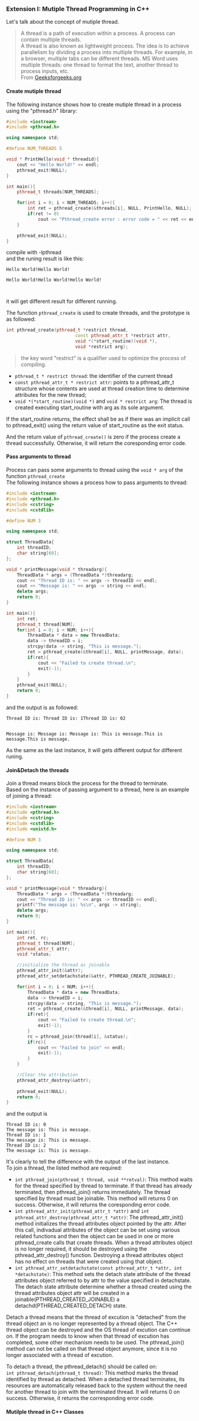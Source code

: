 ### Extension I: Mutiple Thread Programming in C++
Let's talk about the concept of mutiple thread.  

>A thread is a path of execution within a process. A process can contain multiple threads.  
>A thread is also known as lightweight process. The idea is to achieve parallelism by dividing a process into multiple threads. For example, in a browser, multiple tabs can be different threads. MS Word uses multiple threads: one thread to format the text, another thread to process inputs, etc.  
>From [Geeksforgeeks.org](https://www.geeksforgeeks.org/thread-in-operating-system/)

<span id="create_thread"></span>
#### Create mutiple thread
The following instance shows how to create mutiple thread in a process using the "pthread.h" library:  
```c++
#include <iostream>
#include <pthread.h>

using namespace std;

#define NUM_THREADS 5

void * PrintHello(void * threadid){
    cout << "Hello World!" << endl;
    pthread_exit(NULL);
}

int main(){
    pthread_t threads[NUM_THREADS];

    for(int i = 0; i < NUM_THREADS; i++){
        int ret = pthread_create(&threads[i], NULL, PrintHello, NULL);
        if(ret != 0)
            cout << "Pthread_create error : error code = " << ret << endl;
    }

    pthread_exit(NULL);
}
```
compile with -lpthread  
and the runing result is like this:  
```
Hello World!Hello World!

Hello World!Hello World!Hello World!



```
it will get different result for different running.  

The function `pthread_create` is used to create threads, and the prototype is as followed:  
```c++
int pthread_create(pthread_t *restrict thread,
                          const pthread_attr_t *restrict attr,
                          void *(*start_routine)(void *),
                          void *restrict arg);
```
> the key word "restrict" is a qualifier used to optimize the process of compiling.  
  
- `pthread_t * restrict thread`: the identifier of the current thread
- `const pthread_attr_t * restrict attr`: points to a pthread_attr_t structure whose contents are used at thread creation time to determine attributes for the new thread;  
- `void *(*start_routine)(void *)` and `void * restrict arg`: The thread is created executing start_routine with arg as its sole argument.  

If the start_routine returns, the effect shall be as if there was an implicit call to pthread_exit() using the return value of start_routine as the exit status.  

And the return value of `pthread_create()` is zero if the process create a thread successfully. Otherwise, it will return the coresponding error code.  

#### Pass arguments to thread
Process can pass some arguments to thread using the `void * arg` of the function `pthread_create`  
The following instance shows a process how to pass arguments to thread:  
```c++
#include <iostream>
#include <pthread.h>
#include <cstring>
#include <cstdlib>

#define NUM 3

using namespace std;

struct ThreadData{
    int threadID;
    char string[60];
};

void * printMessage(void * threadarg){
    ThreadData * args = (ThreadData *)threadarg;
    cout << "Thread ID is: " << args -> threadID << endl;
    cout << "Message is: " << args -> string << endl;
    delete args;
    return 0;
}

int main(){
    int ret;
    pthread_t thread[NUM];
    for(int i = 0; i < NUM; i++){
        ThreadData * data = new ThreadData;
        data -> threadID = i;
        strcpy(data -> string, "This is message.");
        ret = pthread_create(&thread[i], NULL, printMessage, data);
        if(ret){
            cout << "Failed to create thread.\n";
            exit(-1);
        }
    }
    pthread_exit(NULL);
    return 0;
}
```

and the output is as followed:  
```
Thread ID is: Thread ID is: 1Thread ID is: 02


Message is: Message is: Message is: This is message.This is message.This is message.

```
As the same as the last instance, it will gets different output for different runing.  
#### Join&Detach the threads

Join a thread means block the process for the thread to terminate.  
Based on the instance of passing argument to a thread, here is an example of joining a thread:  
```c++
#include <iostream>
#include <pthread.h>
#include <cstring>
#include <cstdlib>
#include <unistd.h>

#define NUM 3

using namespace std;

struct ThreadData{
    int threadID;
    char string[60];
};

void * printMessage(void * threadarg){
    ThreadData * args = (ThreadData *)threadarg;
    cout << "Thread ID is: " << args -> threadID << endl;
    printf("The message is: %s\n", args -> string);
    delete args;
    return 0;
}

int main(){
    int ret, rc;
    pthread_t thread[NUM];
    pthread_attr_t attr;
    void *status;

    //initialize the thread as joinable
    pthread_attr_init(&attr);
    pthread_attr_setdetachstate(&attr, PTHREAD_CREATE_JOINABLE);

    for(int i = 0; i < NUM; i++){
        ThreadData * data = new ThreadData;
        data -> threadID = i;
        strcpy(data -> string, "This is message.");
        ret = pthread_create(&thread[i], NULL, printMessage, data);
        if(ret){
            cout << "Failed to create thread.\n";
            exit(-1);
        }
        rc = pthread_join(thread[i], &status);
        if(rc){
            cout << "Failed to join" << endl;
            exit(-1);
        }
    }

    //Clear the attribution
    pthread_attr_destroy(&attr);
    
    pthread_exit(NULL);
    return 0;
}
```
and the output is  
```
Thread ID is: 0
The message is: This is message.
Thread ID is: 1
The message is: This is message.
Thread ID is: 2
The message is: This is message.

```
It's clearly to tell the difference with the output of the last instance.  
To join a thread, the listed method are required:  
- `int pthread_join(pthread_t thread, void **retval)`: This method waits for the thread specified by thread to terminate. If that thread has already terminated, then pthread_join() returns immediately. The thread specified by thread must be joinable. This method will returns 0 on success. Otherwise, it will returns the coresponding error code.
- `int pthread_attr_init(pthread_attr_t *attr)` and `int pthread_attr_destroy(pthread_attr_t *attr)`: The pthread_attr_init() method initializes the thread attributes object pointed by the attr. After this call, indivadual attributes of the object can be set using various related functions and then the object can be used in one or more pthread_create calls that create threads. When a thread attributes object is no longer required, it should be destroyed using the pthread_attr_destroy() function. Destroying a thread attributes object has no effect on threads that were created using that object.
- `int pthread_attr_setdetachstate(const pthread_attr_t *attr, int *detachstate)`: This method sets the detach state attribute of the thread attributes object referred to by attr to the value specified in detachstate. The detach state attribute determine whether a thread created using the thread attributes object attr will be created in a joinable(PTHREAD_CREATED_JOINABLE) a detachd(PTHREAD_CREATED_DETACH) state. 

Detach a thread means that the thread of excution is "detached" from the thread object an is no longer represented by a thread object. The C++ thread object can be destroyed and the OS thread of excution can continue on. If the program needs to know when that thread of excution has completed, some other mechanism needs to be used. The pthread_join() method can not be called on that thread object anymore, since it is no longer associated with a thread of excution.  

To detach a thread, the pthread_detach() should be called on:  
`int pthread_detach(pthread_t thread)`: This method marks the thread identified by thread as detached. When a detached thread terminates, its resources are automatically released back to the system without the need for another thread to join with the terminated thread. It will returns 0 on success. Otherwise, it returns the corresponding error code.

<span id="thread_class"></span>
#### Mutilple thread in C++ Classes

